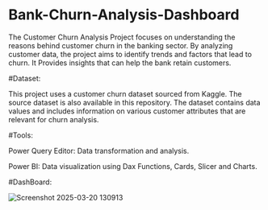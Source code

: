# Bank-Churn-Analysis-Dashboard

The Customer Churn Analysis Project focuses on understanding the reasons behind customer churn in the banking sector. By analyzing customer data, the project aims to identify trends and factors that lead to churn. It Provides insights that can help the bank retain customers.

#Dataset:

This project uses a customer churn dataset sourced from Kaggle. The source dataset is also available in this repository. The dataset contains data values  and includes information on various customer attributes that are relevant for churn analysis.

#Tools:

Power Query Editor: Data transformation and analysis.

Power BI: Data visualization using Dax Functions, Cards, Slicer and Charts.

#DashBoard:

![Screenshot 2025-03-20 130913](https://github.com/user-attachments/assets/56800ce9-aa4d-4051-9935-7c72cf935417)


